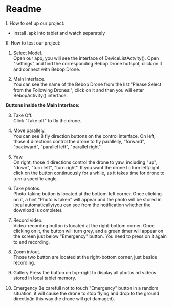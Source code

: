 # Readme

I. How to set up our project:
 - Install .apk into tablet and watch separately

II. How to test our project:
1. Select Model.  
Open our app, you will see the interface of DeviceListActvity(). Open "settings" and find the corresponding Bebop Drone hotspot, click on it and connect with Bebop Drone.

2. Main Interface.   
You can see the name of the Bebop Drone from the list "Please Select from the Following Drones:", click on it and then you will enter BebopActivity() interface.

**Buttons inside the Main Interface:**

3. Take Off.  
Click "Take off" to fly the drone.   

4. Move parallely.   
You can see 8 fly direction buttons on the control interface. On left, those 4 directions control the drone to fly parallelly, "forward", "backward", "parallel left", "parallel right".

5. Yaw.    
On right, those 4 directions control the drone to yaw, including "up", "down", "turn left", "turn right". If you want the drone to turn left/right, click on the button continuously for a while, as it takes time for drone to turn a specific angle.

6. Take photos.    
Photo-taking button is located at the bottom-left corner. Once clicking on it, a hint "Photo is taken" will appear and the photo will be stored in local automatically(you can see from the notification whether the download is complete).

7. Record video.   
Video-recording button is located at the right-bottom corner. Once clicking on it, the button will turn grey, and a green timer will appear on the screen just below "Emergency" button. You need to press on it again to end recording.

8. Zoom in/out.   
Those two button are located at the right-bottom corner, just beside recording. 

9. Gallery
Press the button on top-right to display all photos nd videos stored in local tablet memory.

10. Emergency
Be carefull not to touch "Emergency" button in a random situation, it will cause the drone to stop flying and drop to the ground directly(in this way the drone will get damaged).
